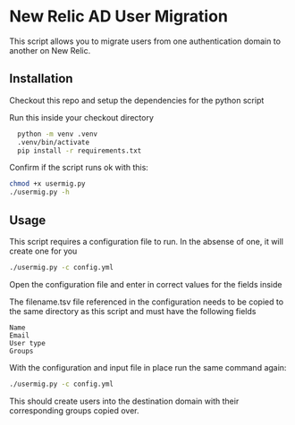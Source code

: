 
# New Relic AD User Migration

This script allows you to migrate users from one authentication domain to another on New Relic.



## Installation

Checkout this repo and setup the dependencies for the python script

Run this inside your checkout directory

```bash
  python -m venv .venv
  .venv/bin/activate
  pip install -r requirements.txt
```

Confirm if the script runs ok with this:

```bash
chmod +x usermig.py
./usermig.py -h
```

## Usage

This script requires a configuration file to run. In the absense of one, it will create one for you

```bash
./usermig.py -c config.yml
```

Open the configuration file and enter in correct values for the fields inside

The filename.tsv file referenced in the configuration needs to be copied to the same directory as this script and must have the following fields

```
Name
Email
User type
Groups
```

With the configuration and input file in place run the same command again:

```bash
./usermig.py -c config.yml
```

This should create users into the destination domain with their corresponding groups copied over.